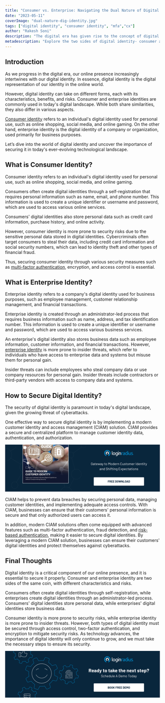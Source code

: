 ```yaml
---
title: "Consumer vs. Enterprise: Navigating the Dual Nature of Digital Identity"
date: "2023-05-11"
coverImage: "dual-nature-dig-identity.jpg"
tags: ["digital identity", "consumer identity", "mfa","cx"]
author: "Rakesh Soni"
description: "The digital era has given rise to the concept of digital identity, the digital representation of our identity online. Consumer and enterprise identities are commonly used in today's digital landscape. In this blog, we dive into the world of digital identity, uncover the importance of securing it, and explore the differences and similarities between consumer and enterprise identity."
metadescription: "Explore the two sides of digital identity- consumer and enterprise. Learn how to secure your digital identity in today's modern landscape with a CIAM solution."
---
```

## Introduction

As we progress in the digital era, our online presence increasingly intertwines with our digital identity. In essence, digital identity is the digital representation of our identity in the online world.

However, digital identity can take on different forms, each with its characteristics, benefits, and risks. Consumer and enterprise identities are commonly used in today's digital landscape. While both share similarities, they also differ in various aspects. 

[Consumer identity](https://www.loginradius.com/blog/growth/how-consumer-identity-influence-brand-recognizability/) refers to an individual's digital identity used for personal use, such as online shopping, social media, and online gaming. On the other hand, enterprise identity is the digital identity of a company or organization, used primarily for business purposes.

Let’s dive into the world of digital identity and uncover the importance of securing it in today's ever-evolving technological landscape.

## What is Consumer Identity?

Consumer identity refers to an individual's digital identity used for personal use, such as online shopping, social media, and online gaming. 

Consumers often create digital identities through a self-registration that requires personal information such as name, email, and phone number. This information is used to create a unique identifier or username and password, which are used to access various online services.

Consumers' digital identities also store personal data such as credit card information, purchase history, and online activity.

However, consumer identity is more prone to security risks due to the sensitive personal data stored in digital identities. Cybercriminals often target consumers to steal their data, including credit card information and social security numbers, which can lead to identity theft and other types of financial fraud. 

Thus, securing consumer identity through various security measures such as [multi-factor authentication](https://www.loginradius.com/multi-factor-authentication/), encryption, and access control is essential.

## What is Enterprise Identity?

Enterprise identity refers to a company's digital identity used for business purposes, such as employee management, customer relationship management, and financial transactions. 

Enterprise identity is created through an administrator-led process that requires business information such as name, address, and tax identification number. This information is used to create a unique identifier or username and password, which are used to access various business services. 

An enterprise's digital identity also stores business data such as employee information, customer information, and financial transactions. However, [enterprise identity](https://www.loginradius.com/blog/identity/ciam-role-enterprise-decision-making/) is more prone to insider threats, which refer to individuals who have access to enterprise data and systems but misuse them for personal gain. 

Insider threats can include employees who steal company data or use company resources for personal gain. Insider threats include contractors or third-party vendors with access to company data and systems.

## How to Secure Digital Identity? 

The security of digital identity is paramount in today's digital landscape, given the growing threat of cyberattacks. 

One effective way to secure digital identity is by implementing a modern customer identity and access management (CIAM) solution. CIAM provides a secure and centralized platform to manage customer identity data, authentication, and authorization. 

[![EB-GD-to-CI](EB-GD-to-CI.png)](https://www.loginradius.com/resource/guide-to-modern-customer-identity/)

CIAM helps to prevent data breaches by securing personal data, managing customer identities, and implementing adequate access controls. With CIAM, businesses can ensure that their customers' personal information is secure and that only authorized users can access it. 

In addition, modern CIAM solutions often come equipped with advanced features such as multi-factor authentication, fraud detection, and [risk-based authentication](https://www.loginradius.com/blog/identity/risk-based-authentication/), making it easier to secure digital identities. By leveraging a modern CIAM solution, businesses can ensure their customers' digital identities and protect themselves against cyberattacks.

## Final Thoughts 

Digital identity is a critical component of our online presence, and it is essential to secure it properly. Consumer and enterprise identity are two sides of the same coin, with different characteristics and risks.

Consumers often create digital identities through self-registration, while enterprises create digital identities through an administrator-led process. Consumers' digital identities store personal data, while enterprises' digital identities store business data. 

Consumer identity is more prone to security risks, while enterprise identity is more prone to insider threats. However, both types of digital identity must be secured through access control, two-factor authentication, and encryption to mitigate security risks. As technology advances, the importance of digital identity will only continue to grow, and we must take the necessary steps to ensure its security.

[![book-a-demo-loginradius](../../assets/book-a-demo-loginradius.png)](https://www.loginradius.com/book-a-demo/)